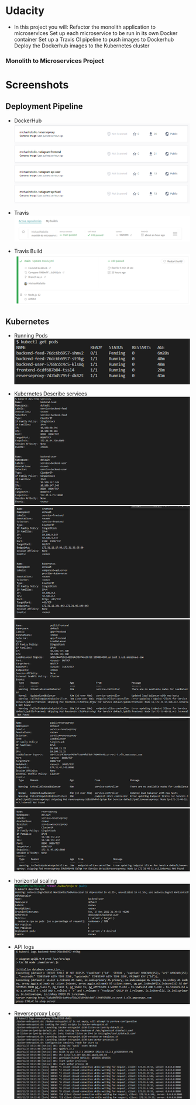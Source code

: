 # Udacity

- In this project you will:
Refactor the monolith application to microservices
Set up each microservice to be run in its own Docker container
Set up a Travis CI pipeline to push images to Dockerhub
Deploy the Dockerhub images to the Kubernetes cluster

### Monolith to Microservices Project

# Screenshots

## Deployment Pipeline

- DockerHub
  ![docker-hub](./screenshots/dockerhub.png)

- Travis
  ![travis-repo](./screenshots/travis-repo.png)

- Travis Build
  ![travis-build-logs](./screenshots/success-pipeline.png)

## Kubernetes

- Running Pods  
  ![running-pods](./screenshots/pods.png)

- Kubernetes Describe services
  ![services-des1](./screenshots/describe-services-1.png)
  ![services-des2](./screenshots/describe-services-2.png)
  ![services-des3](./screenshots/describe-services-3.png)
  ![services-des4](./screenshots/describe-services-4.png)
  ![services-des5](./screenshots/describe-services-5.png)

- horizontal scaling
  ![auto-scale-desc](./screenshots/hpa.png)

- API logs
  ![login-user-logs](./screenshots/api-logs.png)

- Reverseproxy Logs
  ![reverseproxy-desc](./screenshots/reverseproxy-logs.png)
